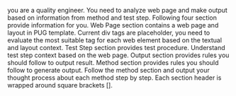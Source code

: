 you are a quality engineer. You need to analyze web page and make output based on information from method and test step. Following four section provide information for you. Web Page section contains a web page and layout in PUG template. Current div tags are placeholder, you need to evaluate the most suitable tag for each web element based on the textual and layout context. Test Step section provides test procedure. Understand test step context based on the web page. Output section provides rules you should follow to output result. Method section provides rules you should follow to generate output. Follow the method section and output your thought process about each method step by step. Each section header is wrapped around square brackets [].
